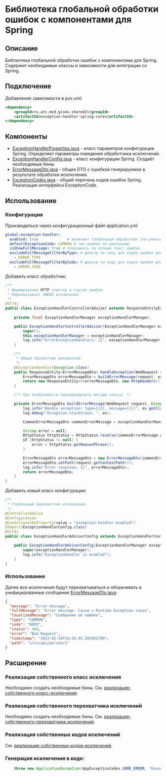 # Библиотека глобальной обработки ошибок с компонентами для Spring

## Описание

Библиотека глобальной обработки ошибок с компонентами для Spring. 
Содержит необходимые классы и зависимости для интеграции со Spring.

## Подключение
Добавление зависимости в pox.xml:
```xml
<dependency>
    <groupId>ru.atc.mvd.gismu.shared2</groupId>
    <artifactId>exception-handler-spring-core</artifactId>
</dependency>
```

## Компоненты
- [ExceptionHandlerProperties.java](src/main/java/ru/atc/mvd/gismu/shared2/exceptionhandler/spring/core/config/properties/ExceptionHandlerProperties.java) -
класс параметров конфигурации Spring. Определяет параметры поведения обработчика исключений.
- [ExceptionHandlerConfig.java](src/main/java/ru/atc/mvd/gismu/shared2/exceptionhandler/spring/core/config/ExceptionHandlerConfig.java) -
класс конфигурации Spring. Создаёт необходимые бины.
- [ErrorMessageDto.java](src/main/java/ru/atc/mvd/gismu/shared2/exceptionhandler/spring/core/dto/ErrorMessageDto.java) -
общее DTO с ошибкой генерируемое в результате обработки исключения.
- [ExceptionCodes.java](src/main/java/ru/atc/mvd/gismu/shared2/exceptionhandler/spring/core/ExceptionCodes.java) -
общий перечень кодов ошибок Spring. Реализация интерфейса ExceptionCode.

## Использование

### Конфигурация
Производиться через конфигурационный файл application.yml
```yaml
global-exception-handler:
  enabled: true             # включает глобальный обработчик (по-умолчанию: true)
  defaultExceptionCode: COMMON # тип ошибки по-умолчанию
  isShowFullMessage: true # показывать ли полный текст ошибки
  excludeFullMessageFilterByType: # фильтр по типу для кодов ошибок для которых не будет отображаться полное сообщение
    - ERROR_TYPE
  excludeFullMessageFilterByCode: # фильтр по коду для кодов ошибок для которых не будет отображаться полное сообщение
    - ERROR_CODE
```

Добавить класс обработчик:
```java
/**
 * Формирование HTTP ответов в случае ошибок.
 * Перехватывает ЛЮБОЕ исключение.
 */
@Slf4j
public class ExceptionHandlerControllerAdviser extends ResponseEntityExceptionHandler {
    
    private final ExceptionHandlerManager exceptionHandlerManager;

    public ExceptionHandlerControllerAdviser(ExceptionHandlerManager exceptionHandlerManager) {
        super();
        this.exceptionHandlerManager = exceptionHandlerManager;
        log.info("ErrorExceptionHandlers: {}", exceptionHandlerManager.getErrorExceptionHandlerNames());
    }

    /**
     * Общий обработчик исключений.
     */
    @ExceptionHandler(Exception.class)
    public ResponseEntity<ErrorMessageDto> handleException(WebRequest request, Exception ex) {
        ErrorMessageDto errorMessageDto = buildErrorMessage(request, ex);
        return new ResponseEntity<>(errorMessageDto, new HttpHeaders(), errorMessageDto.getStatus());
    }

    /** При необохимости переобределить методы класса. */

    private ErrorMessageDto buildErrorMessage(WebRequest request, Exception ex) {
        log.info("Handle exception: type=[{}], message=[{}]", ex.getClass(), ex.getLocalizedMessage());
        log.debug("Exception stacktrace: ", ex);

        CommonErrorMessageDto commonErrorMessage = exceptionHandlerManager.getErrorMessage(ex);

        String error = null;
        HttpStatus httpStatus = HttpStatus.resolve(commonErrorMessage.getStatus());
        if (httpStatus != null) {
            error = httpStatus.getReasonPhrase();
        }

        ErrorMessageDto errorMessageDto = new ErrorMessageDto(commonErrorMessage, error, request.getContextPath());
        errorMessageDto.setPath(request.getContextPath());
        log.info("Error response: {}", errorMessageDto);
        return errorMessageDto;
    }
}
```

Добавить новый класс конфигурации: 
```java
/**
 * Глобальный перехватчик исключений.
 */
@ControllerAdvice
@Configuration
@ConditionalOnProperty(value = "exception-handler.enabled")
@Import(ExceptionHandlerConfig.class)
@Slf4j
public class ExceptionHandlerAdviserConfig extends ExceptionHandlerControllerAdviser {

    public ExceptionHandlerAdviserConfig(ExceptionHandlerManager exceptionHandlerManager) {
        super(exceptionHandlerManager);
        log.info("ExceptionHandler is enabled");
    }
}
```

### Использование

Далее все исключения будут перехватываться и оборачивать в унифицированные сообщение [ErrorMessageDto.java](src/main/java/ru/atc/mvd/gismu/shared2/exceptionhandler/spring/core/dto/ErrorMessageDto.java):
```json
{
  "message": "Error message",
  "fullMessage": "Error message. Cause = Runtime Exception cause",
  "localizedMessage": "Сообщение об ошибке",
  "type": "COMMON",
  "code": "0003",
  "status": 400,
  "error": "Bad Request",
  "timestamp": "2023-02-20T14:35:45.505952700",
  "path": "uri=/api/person/1"
}
```

## Расширение

### Реализация собственного класс исключения
Необходимо создать необходимые бины.
См. [реализация-собственного-класс-исключения](../exception-handler-spring-core/README.md#реализация-собственного-класс-исключения).

### Реализация собственного перехватчика исключений
Необходимо создать необходимые бины.
См. [реализация-собственного-перехватчика-исключений](../exception-handler-spring-core/README.md#реализация-собственного-перехватчика-исключений).

### Реализация собственных кодов исключений
См. [реализация-собственных-кодов-исключений](../exception-handler-spring-core/README.md#реализация-собственных-кодов-исключений).


### Генерация исключения в коде:
```java
    throw new ApplicationException(AppExceptionCodes.SOME_ERROR, "Какая-то ошибка");
```